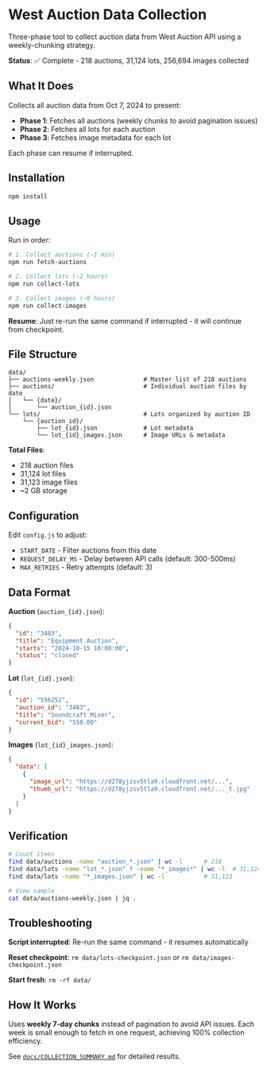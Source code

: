 # West Auction Data Collection

Three-phase tool to collect auction data from West Auction API using a weekly-chunking strategy.

**Status**: ✅ Complete - 218 auctions, 31,124 lots, 256,694 images collected

## What It Does

Collects all auction data from Oct 7, 2024 to present:
- **Phase 1**: Fetches all auctions (weekly chunks to avoid pagination issues)
- **Phase 2**: Fetches all lots for each auction
- **Phase 3**: Fetches image metadata for each lot

Each phase can resume if interrupted.

## Installation

```bash
npm install
```

## Usage

Run in order:

```bash
# 1. Collect auctions (~1 min)
npm run fetch-auctions

# 2. Collect lots (~2 hours)
npm run collect-lots

# 3. Collect images (~8 hours)
npm run collect-images
```

**Resume**: Just re-run the same command if interrupted - it will continue from checkpoint.

## File Structure

```
data/
├── auctions-weekly.json              # Master list of 218 auctions
├── auctions/                         # Individual auction files by date
│   └── {date}/
│       └── auction_{id}.json
└── lots/                             # Lots organized by auction ID
    └── {auction_id}/
        ├── lot_{id}.json             # Lot metadata
        └── lot_{id}_images.json      # Image URLs & metadata
```

**Total Files**: 
- 218 auction files
- 31,124 lot files  
- 31,123 image files
- ~2 GB storage

## Configuration

Edit `config.js` to adjust:
- `START_DATE` - Filter auctions from this date
- `REQUEST_DELAY_MS` - Delay between API calls (default: 300-500ms)
- `MAX_RETRIES` - Retry attempts (default: 3)

## Data Format

**Auction** (`auction_{id}.json`):
```json
{
  "id": "3483",
  "title": "Equipment Auction",
  "starts": "2024-10-15 10:00:00",
  "status": "closed"
}
```

**Lot** (`lot_{id}.json`):
```json
{
  "id": "556252",
  "auction_id": "3483",
  "title": "Soundcraft Mixer",
  "current_bid": "550.00"
}
```

**Images** (`lot_{id}_images.json`):
```json
{
  "data": [
    {
      "image_url": "https://d278yjzsv5tla9.cloudfront.net/...",
      "thumb_url": "https://d278yjzsv5tla9.cloudfront.net/..._t.jpg"
    }
  ]
}
```

## Verification

```bash
# Count items
find data/auctions -name "auction_*.json" | wc -l      # 218
find data/lots -name "lot_*.json" ! -name "*_images*" | wc -l  # 31,124
find data/lots -name "*_images.json" | wc -l           # 31,123

# View sample
cat data/auctions-weekly.json | jq .
```

## Troubleshooting

**Script interrupted**: Re-run the same command - it resumes automatically

**Reset checkpoint**: `rm data/lots-checkpoint.json` or `rm data/images-checkpoint.json`

**Start fresh**: `rm -rf data/`

## How It Works

Uses **weekly 7-day chunks** instead of pagination to avoid API issues. Each week is small enough to fetch in one request, achieving 100% collection efficiency.

See [`docs/COLLECTION_SUMMARY.md`](docs/COLLECTION_SUMMARY.md) for detailed results.
